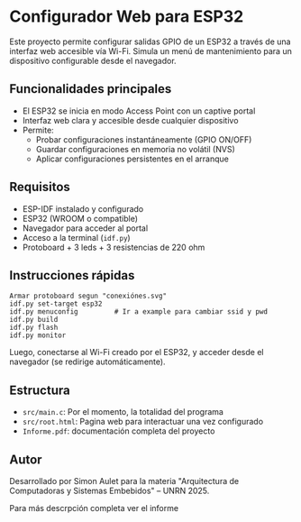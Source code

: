 # Configurador Web para ESP32

Este proyecto permite configurar salidas GPIO de un ESP32 a través de una interfaz web accesible vía Wi-Fi. Simula un menú de mantenimiento para un dispositivo configurable desde el navegador.

## Funcionalidades principales

- El ESP32 se inicia en modo Access Point con un captive portal
- Interfaz web clara y accesible desde cualquier dispositivo
- Permite:
  - Probar configuraciones instantáneamente (GPIO ON/OFF)
  - Guardar configuraciones en memoria no volátil (NVS)
  - Aplicar configuraciones persistentes en el arranque

## Requisitos

- ESP-IDF instalado y configurado
- ESP32 (WROOM o compatible)
- Navegador para acceder al portal
- Acceso a la terminal (`idf.py`)
- Protoboard + 3 leds + 3 resistencias de 220 ohm

## Instrucciones rápidas

```
Armar protoboard segun "conexiónes.svg"
idf.py set-target esp32
idf.py menuconfig         # Ir a example para cambiar ssid y pwd
idf.py build
idf.py flash
idf.py monitor
```

Luego, conectarse al Wi-Fi creado por el ESP32, y acceder desde el navegador (se redirige automáticamente).

## Estructura

- `src/main.c`: Por el momento, la totalidad del programa
- `src/root.html`: Pagina web para interactuar una vez configurado
- `Informe.pdf`: documentación completa del proyecto

## Autor

Desarrollado por Simon Aulet para la materia "Arquitectura de Computadoras y Sistemas Embebidos" – UNRN 2025.

Para más descrpción completa ver el informe